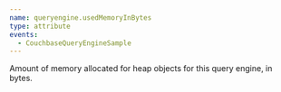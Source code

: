 ```yaml
---
name: queryengine.usedMemoryInBytes
type: attribute
events:
  - CouchbaseQueryEngineSample
---
```


Amount of memory allocated for heap objects for this query engine, in bytes.